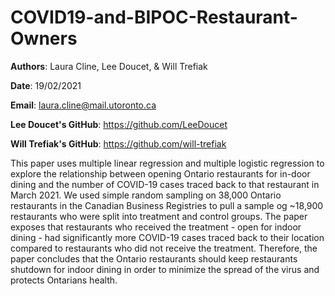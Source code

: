 # COVID19-and-BIPOC-Restaurant-Owners

**Authors**: Laura Cline, Lee Doucet, & Will Trefiak 

**Date**: 19/02/2021

**Email**: laura.cline@mail.utoronto.ca 

**Lee Doucet's GitHub**: https://github.com/LeeDoucet 

**Will Trefiak's GitHub**: https://github.com/will-trefiak 

This paper uses multiple linear regression and multiple logistic regression to explore the relationship between opening Ontario restaurants for in-door dining and the number of COVID-19 cases traced back to that restaurant in March 2021. We used simple random sampling on 38,000 Ontario restaurants in the Canadian Business Registries to pull a sample og ~18,900 restaurants who were split into treatment and control groups. The paper exposes that restaurants who received the treatment - open for indoor dining - had significantly more COVID-19 cases traced back to their location compared to restaurants who did not receive the treatment. Therefore, the paper concludes that the Ontario restaurants should keep restaurants shutdown for indoor dining in order to minimize the spread of the virus and protects Ontarians health.